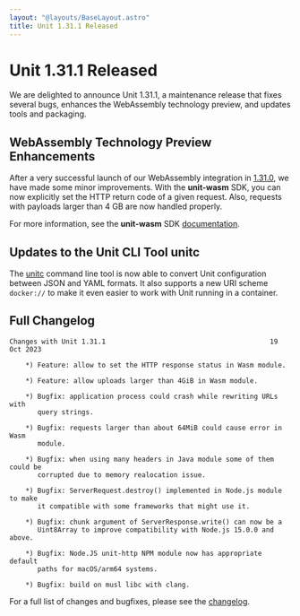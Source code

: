 ```yaml
---
layout: "@layouts/BaseLayout.astro"
title: Unit 1.31.1 Released
---
```

# Unit 1.31.1 Released

We are delighted to announce Unit 1.31.1, a maintenance release that fixes
several bugs, enhances the WebAssembly technology preview, and updates tools
and packaging.

## WebAssembly Technology Preview Enhancements

After a very successful launch of our WebAssembly integration in
[1.31.0](unit-1.31.0-released.md),
we have made some minor improvements.
With the **unit-wasm** SDK,
you can now explicitly set the HTTP return code of a given request.
Also, requests with payloads larger than 4 GB are now handled properly.

For more information, see the **unit-wasm** SDK
[documentation](https://github.com/nginx/unit-wasm).

## Updates to the Unit CLI Tool **unitc**

The
[unitc](https://github.com/nginx/unit/tree/master/tools)
command line tool is now able to convert Unit configuration
between JSON and YAML formats.
It also supports a new URI scheme `docker://`
to make it even easier to work with Unit running in a container.

## Full Changelog

```none
Changes with Unit 1.31.1                                         19 Oct 2023

    *) Feature: allow to set the HTTP response status in Wasm module.

    *) Feature: allow uploads larger than 4GiB in Wasm module.

    *) Bugfix: application process could crash while rewriting URLs with
       query strings.

    *) Bugfix: requests larger than about 64MiB could cause error in Wasm
       module.

    *) Bugfix: when using many headers in Java module some of them could be
       corrupted due to memory realocation issue.

    *) Bugfix: ServerRequest.destroy() implemented in Node.js module to make
       it compatible with some frameworks that might use it.

    *) Bugfix: chunk argument of ServerResponse.write() can now be a
       Uint8Array to improve compatibility with Node.js 15.0.0 and above.

    *) Bugfix: Node.JS unit-http NPM module now has appropriate default
       paths for macOS/arm64 systems.

    *) Bugfix: build on musl libc with clang.
```

For a full list of changes and bugfixes,
please see the [changelog](../../../CHANGES.txt).
